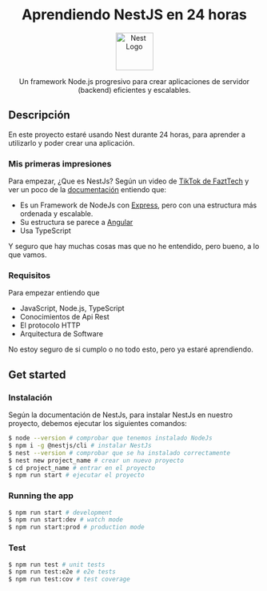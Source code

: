 <h1 align="center">
  Aprendiendo NestJS en 24 horas
</h1>
<p align="center">
  <a href="http://nestjs.com/" target="blank"><img src="https://nestjs.com/img/logo-small.svg" width="75" alt="Nest Logo" /></a>
</p>
<p align="center">Un framework Node.js progresivo para crear aplicaciones de servidor (backend) eficientes y escalables.</p>
<p align="center">
</p>

## Descripción

En este proyecto estaré usando Nest durante 24 horas, para aprender a utilizarlo y poder crear una aplicación.

### Mis primeras impresiones
Para empezar, ¿Que es NestJs?
Según un video de [TikTok de FaztTech](https://www.tiktok.com/@fazttech/video/7128048643302526213) y ver un poco de la [documentación](https://docs.nestjs.com/) entiendo que:
- Es un Framework de NodeJs con [Express](https://expressjs.com/), pero con una estructura más ordenada y escalable.
- Su estructura se parece a [Angular](https://angular.io/)
- Usa TypeScript

Y seguro que hay muchas cosas mas que no he entendido, pero bueno, a lo que vamos.

### Requisitos
Para empezar entiendo que 
- JavaScript, Node.js, TypeScript
- Conocimientos de Api Rest
- El protocolo HTTP
- Arquitectura de Software

No estoy seguro de si cumplo o no todo esto, pero ya estaré aprendiendo.

## Get started
### Instalación

Según la documentación de NestJs, para instalar NestJs en nuestro proyecto, debemos ejecutar los siguientes comandos:

```bash
$ node --version # comprobar que tenemos instalado NodeJs
$ npm i -g @nestjs/cli # instalar NestJs
$ nest --version # comprobar que se ha instalado correctamente
$ nest new project_name # crear un nuevo proyecto
$ cd project_name # entrar en el proyecto
$ npm run start # ejecutar el proyecto
```

### Running the app

```bash
$ npm run start # development
$ npm run start:dev # watch mode
$ npm run start:prod # production mode
```

### Test

```bash
$ npm run test # unit tests
$ npm run test:e2e # e2e tests
$ npm run test:cov # test coverage
```
